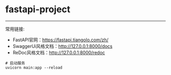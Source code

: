 # fastapi-project

-------------------

常用链接:
- FastAPI官网：https://fastapi.tiangolo.com/zh/
- SwaggerUi风格文档：http://127.0.0.1:8000/docs
- ReDoc风格文档：http://127.0.0.1:8000/redoc

```shell
# 启动服务
uvicorn main:app --reload
```